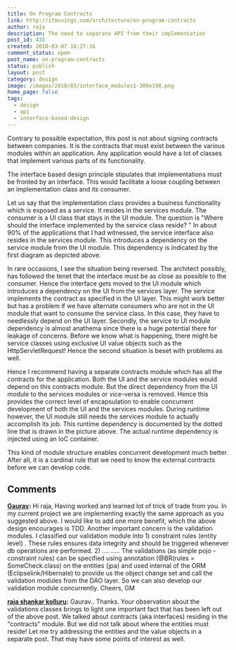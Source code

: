 ```yaml
---
title: On Program Contracts
link: http://itmusings.com/architecture/on-program-contracts
author: raja
description: The need to separate API from their implementation
post_id: 435
created: 2010-03-07 18:27:16
comment_status: open
post_name: on-program-contracts
status: publish
layout: post
category: design
image: /images/2010/03/interface_modules1-300x198.png
home_page: false
tags:
  - design
  - api
  - interface-based-design
---
```


Contrary to possible expectation, this post is not about signing contracts between companies. It is the contracts that must exist between the various modules within an application. Any application would have a lot of classes that implement various parts of its functionality.

The interface based design principle stipulates that implementations must be fronted by an interface. This would facilitate a loose coupling between an implementation class and its consumer.

Let us say that the implementation class provides a business functionality which is exposed as a service. It resides in the services module. The consumer is a UI class that stays in the UI module. The question is "Where should the interface implemented by the service class reside? " In about 90% of the applications that I had witnessed, the service interface also resides in the services module. This introduces a dependency on the service module from the UI module. This dependency is indicated by the first diagram as depicted above.

In rare occasions, I see the situation being reversed. The architect possibly, has followed the tenet that the interface must be as close as possible to the consumer. Hence the interface gets moved to the UI module which introduces a dependency on the UI from the services layer. The service implements the contract as specified in the UI layer. This might work better but has a problem if we have alternate consumers who are not in the UI module that want to consume the service class. In this case, they have to needlessly depend on the UI layer. Secondly, the service to UI module dependency is almost anathema since there is a huge potential there for leakage of concerns. Before we know what is happening, there might be service classes using exclusive UI value objects such as the HttpServletRequest! Hence the second situation is beset with problems as well.

Hence I recommend having a separate contracts module which has all the contracts for the application. Both the UI and the service modules would depend on this contracts module. But the direct dependency from the UI module to the services modules or vice-versa is removed. Hence this provides the correct level of encapsulation to enable concurrent development of both the UI and the services modules. During runtime however, the UI module still needs the services module to actually accomplish its job. This runtime dependency is documented by the dotted line that is drawn in the picture above. The actual runtime dependency is injected using an IoC container.

This kind of module structure enables concurrent development much better. After all, it is a cardinal rule that we need to know the external contracts before we can develop code.

## Comments

**[Gaurav](#1743 "2010-03-09 19:58:12"):** Hi raja, Having worked and learned lot of trick of trade from you. In my current project we are implementing exactly the same approach as you suggested above. I would like to add one more benefit, which the above design encourages is TDD. Another important concern is the validation modules. I classified our validation module into 1) constraint rules (entity level) . These rules ensures data integrity and should be triggered whenever db operations are performed. 2) .... ..... The validations (as simple pojo - constraint rules) can be specified using annotation (@BR(rules = SomeCheck.class) on the entities (jpa) and used internal of the ORM (Eclipselink/Hibernate) to provide us the object change set and call the validation modules from the DAO layer. So we can also develop our validation module concurrently. Cheers, GM

**[raja shankar kolluru](#1744 "2010-03-10 04:24:09"):** Gaurav.. Thanks. Your observation about the validations classes brings to light one important fact that has been left out of the above post. We talked about contracts (aka interfaces) residing in the "contracts" module. But we did not talk about where the entities must reside! Let me try addressing the entities and the value objects in a separate post. That may have some points of interest as well.

